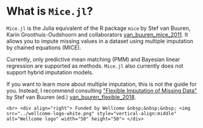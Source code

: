 # What is `Mice.jl`?

`Mice.jl` is the Julia equivalent of the R package `mice` by Stef van Buuren, Karin Groothuis-Oudshoorn and collaborators [van_buuren_mice_2011](@cite). It allows you to impute missing values in a dataset using multiple imputation by chained equations (MICE).

Currently, only predictive mean matching (PMM) and Bayesian linear regression are supported as methods. `Mice.jl` also currently does not support hybrid imputation models.

If you want to learn more about multiple imputation, this is not the guide for you. Instead, I recommend consulting ["Flexible Imputation of Missing Data"](https://stefvanbuuren.name/fimd/) by Stef van Buuren (ed.) [van_buuren_flexible_2018](@cite).

```@raw html
<br> <div align="right"> Funded by Wellcome &nbsp;&nbsp;&nbsp; <img src="../wellcome-logo-white.png" style="vertical-align:middle" alt="Wellcome logo" width="50" height="50"> </div>
```